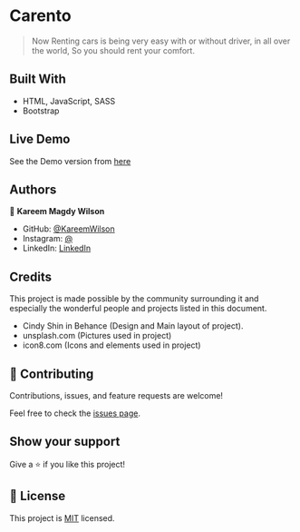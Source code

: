 # Carento

> Now Renting cars is being very easy with or without driver, in all over the world, So you should rent your comfort.

## Built With

- HTML, JavaScript, SASS
- Bootstrap

## Live Demo

See the Demo version from [here](https://kareemwilson.github.io/CarRento/)

## Authors

👤 **Kareem Magdy Wilson**

- GitHub: [@KareemWilson](https://github.com/KareemWilson)
- Instagram: [@](https://www.instagram.com/code.afternoon/)
- LinkedIn: [LinkedIn](https://linkedin.com/in/kareem-wilson/)


## Credits

This project is made possible by the community surrounding it and especially the wonderful people and projects listed in this document.
 - Cindy Shin in Behance (Design and Main layout of project).
 - unsplash.com (Pictures used in project)
 - icon8.com (Icons and elements used in project)

## 🤝 Contributing

Contributions, issues, and feature requests are welcome!

Feel free to check the [issues page](../../issues/).

## Show your support

Give a ⭐️ if you like this project!


## 📝 License

This project is [MIT](./LICENSE) licensed.

